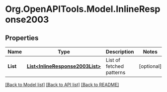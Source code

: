 
# Org.OpenAPITools.Model.InlineResponse2003

## Properties

Name | Type | Description | Notes
------------ | ------------- | ------------- | -------------
**List** | [**List&lt;InlineResponse2003List&gt;**](InlineResponse2003List.md) | List of fetched patterns | [optional] 

[[Back to Model list]](../README.md#documentation-for-models)
[[Back to API list]](../README.md#documentation-for-api-endpoints)
[[Back to README]](../README.md)

